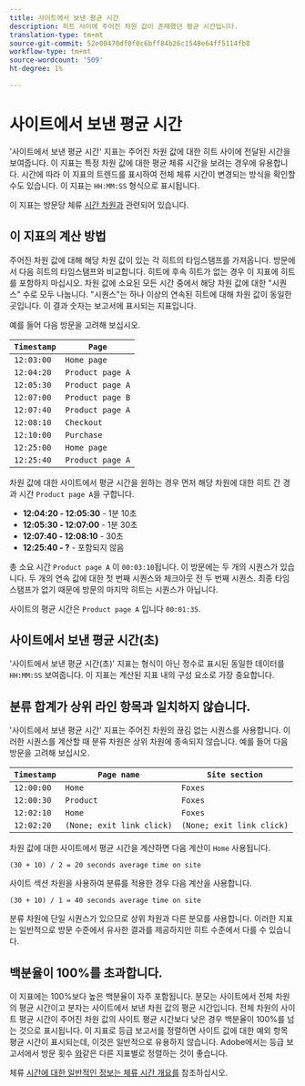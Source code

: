 ```yaml
---
title: 사이트에서 보낸 평균 시간
description: 히트 사이에 주어진 차원 값이 존재했던 평균 시간입니다.
translation-type: tm+mt
source-git-commit: 52e00470df0f0c6bff84b26c1548e64ff5114fb8
workflow-type: tm+mt
source-wordcount: '509'
ht-degree: 1%

---
```



# 사이트에서 보낸 평균 시간

&#39;사이트에서 보낸 평균 시간&#39; 지표는 주어진 차원 값에 대한 히트 사이에 전달된 시간을 보여줍니다. 이 지표는 특정 차원 값에 대한 평균 체류 시간을 보려는 경우에 유용합니다. 시간에 따라 이 지표의 트렌드를 표시하여 전체 체류 시간이 변경되는 방식을 확인할 수도 있습니다. 이 지표는 `HH:MM:SS` 형식으로 표시됩니다.

이 지표는 방문당 체류 [시간 차원과](../dimensions/time-spent-per-visit.md) 관련되어 있습니다.

## 이 지표의 계산 방법

주어진 차원 값에 대해 해당 차원 값이 있는 각 히트의 타임스탬프를 가져옵니다. 방문에서 다음 히트의 타임스탬프와 비교합니다. 히트에 후속 히트가 없는 경우 이 지표에 히트를 포함하지 마십시오. 차원 값에 소요된 모든 시간 중에서 해당 차원 값에 대한 &quot;시퀀스&quot; 수로 모두 나눕니다. &quot;시퀀스&quot;는 하나 이상의 연속된 히트에 대해 차원 값이 동일한 곳입니다. 이 결과 숫자는 보고서에 표시되는 지표입니다.

예를 들어 다음 방문을 고려해 보십시오.

| `Timestamp` | `Page` |
| --- | --- |
| `12:03:00` | `Home page` |
| `12:04:20` | `Product page A` |
| `12:05:30` | `Product page A` |
| `12:07:00` | `Product page B` |
| `12:07:40` | `Product page A` |
| `12:08:10` | `Checkout` |
| `12:10:00` | `Purchase` |
| `12:25:00` | `Home page` |
| `12:25:40` | `Product page A` |


차원 값에 대한 사이트에서 평균 시간을 원하는 경우 먼저 해당 차원에 대한 히트 간 경과 시간 `Product page A`을 구합니다.

* **12:04:20 - 12:05:30** - 1분 10초
* **12:05:30 - 12:07:00** - 1분 30초
* **12:07:40 - 12:08:10** - 30초
* **12:25:40 - ?** - 포함되지 않음

총 소요 시간 `Product page A` 이 `00:03:10`됩니다. 이 방문에는 두 개의 시퀀스가 있습니다. 두 개의 연속 값에 대한 첫 번째 시퀀스와 체크아웃 전 두 번째 시퀀스. 최종 타임스탬프가 없기 때문에 방문의 마지막 히트는 시퀀스가 아닙니다.

사이트의 평균 시간은 `Product page A` 입니다 `00:01:35`.

## 사이트에서 보낸 평균 시간(초)

&#39;사이트에서 보낸 평균 시간(초)&#39; 지표는 형식이 아닌 정수로 표시된 동일한 데이터를 `HH:MM:SS` 보여줍니다. 이 지표는 계산된 지표 내의 구성 요소로 가장 중요합니다.

## 분류 합계가 상위 라인 항목과 일치하지 않습니다.

&#39;사이트에서 보낸 평균 시간&#39; 지표는 주어진 차원의 끊김 없는 시퀀스를 사용합니다. 이러한 시퀀스를 계산할 때 분류 차원은 상위 차원에 종속되지 않습니다. 예를 들어 다음 방문을 고려해 보십시오.

| `Timestamp` | `Page name` | `Site section` |
| --- | --- | --- |
| `12:00:00` | `Home` | `Foxes` |
| `12:00:30` | `Product` | `Foxes` |
| `12:02:10` | `Home` | `Foxes` |
| `12:02:20` | `(None; exit link click)` | `(None; exit link click)` |

차원 값에 대한 사이트에서 평균 시간을 계산하면 다음 계산이 `Home` 사용됩니다.

```text
(30 + 10) / 2 = 20 seconds average time on site
```

사이트 섹션 [](../dimensions/site-section.md) 차원을 사용하여 분류를 적용한 경우 다음 계산을 사용합니다.

```text
(30 + 10) / 1 = 40 seconds average time on site
```

분류 차원에 단일 시퀀스가 있으므로 상위 차원과 다른 분모를 사용합니다. 이러한 지표는 일반적으로 방문 수준에서 유사한 결과를 제공하지만 히트 수준에서 다를 수 있습니다.

## 백분율이 100%를 초과합니다.

이 지표에는 100%보다 높은 백분율이 자주 포함됩니다. 분모는 사이트에서 전체 차원의 평균 시간이고 분자는 사이트에서 보낸 차원 값의 평균 시간입니다. 전체 차원의 사이트 평균 시간이 주어진 차원 값의 사이트 평균 시간보다 낮은 경우 백분율이 100%를 넘는 것으로 표시됩니다. 이 지표로 등급 보고서를 정렬하면 사이트 값에 대한 예외 항목 평균 시간이 표시되는데, 이것은 일반적으로 유용하지 않습니다. Adobe에서는 등급 보고서에서 방문 횟수 [와](visits.md)같은 다른 지표별로 정렬하는 것이 좋습니다.

체류 [시간에 대한 일반적인 정보는 체류 시간 개요를](time-spent.md) 참조하십시오.
